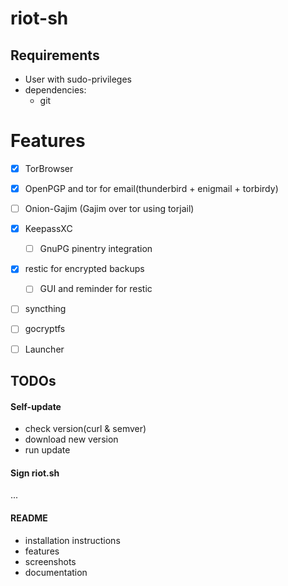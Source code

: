# riot-sh

## Requirements

  * User with sudo-privileges
  * dependencies:
    * git

# Features

  - [x] TorBrowser
  - [x] OpenPGP and tor for email(thunderbird + enigmail + torbirdy)
  - [ ] Onion-Gajim (Gajim over tor using torjail)
  - [x] KeepassXC
    - [ ] GnuPG pinentry integration
  - [x] restic for encrypted backups
    - [ ] GUI and reminder for restic
  - [ ] syncthing
  - [ ] gocryptfs
  - [ ] Launcher
  

## TODOs

#### Self-update

  * check version(curl & semver)
  * download new version
  * run update

#### Sign riot.sh

...


#### README

  * installation instructions
  * features
  * screenshots
  * documentation
